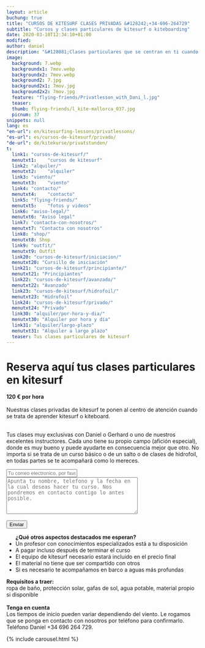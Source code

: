 ```yaml
---
layout: article
buchung: true
title: "CURSOS DE KITESURF CLASES PRIVADAS &#128242;+34-696-264729"
subtitle: "Cursos y clases particulares de kitesurf o kiteboarding"
date: 2020-03-10T12:34:10+01:00
modified: 
author: daniel
description: "&#128081;Clases particulares que se centran en ti cuando se trata de kitesurf. Para todos los que desean llegar a su destino más rápido"
image:
  background: 7.webp
  backgroundx1: 7mov.webp
  backgroundx2: 7mov.webp
  background2: 7.jpg
  background2x1: 7mov.jpg
  background2x2: 7mov.jpg
  feature: "flying-friends/Privatlesson_with_Dani_l.jpg"
  teaser:
  thumb: flying-friends/l_kite-mallorca_037.jpg
  picnum: 37
snippets: null
lang: es
"en-url": en/kitesurfing-lessons/privatlessons/
"es-url": es/cursos-de-kitesurf/privado/
"de-url": de/kitekurse/privatstunden/
t:
  link1: "cursos-de-kitesurf/"
  menutxt1:    "cursos de kitesurf"
  link2: "alquiler/"
  menutxt2:    "alquiler"
  link3: "viento/"
  menutxt3:    "viento"
  link4: "contacto/"
  menutxt4:    "contacto"
  link5: "flying-friends/"
  menutxt5:    "fotos y videos"
  link6: "aviso-legal/"
  menutxt6: "Aviso legal"
  link7: "contacta-con-nosotros/"
  menutxt7: "Contacta con nosotros"
  link8: "shop/"
  menutxt8: Shop
  link9: "outfit/"
  menutxt9: Outfit
  link20: "cursos-de-kitesurf/iniciacion/"
  menutxt20: "Cursillo de iniciación"
  link21: "cursos-de-kitesurf/principiante/"
  menutxt21: "Principiantes"
  link22: "cursos-de-kitesurf/avanzado/"
  menutxt22: "Avanzado"
  link23: "cursos-de-kitesurf/hidrofoil/"
  menutxt23: "Hidrofoil"
  link24: "cursos-de-kitesurf/privado/"
  menutxt24: "Privado"
  link30: "alquiler/por-hora-y-dia/"
  menutxt30: "Alquiler por hora y día"
  link31: "alquiler/largo-plazo"
  menutxt31: "Alquiler a largo plazo"
  teaser: Tus clases particulares de kitesurf
---
```


<div id="bookingKitContainer"></div>
<script src="https://eu5.bookingkit.de/bkscript.js.php?cw=a03e5048263685b2ea6fd19deb2b34a8&lang=es&e=dbe5c4bb2db90f93af73bc64db04e932"></script>
<noscript><h1>Reserva aquí tus clases particulares en kitesurf</h1>
 
<strong>120 € por hora </strong><br><br>
<span>Nuestras clases privadas de kitesurf te ponen al centro de atención cuando se trata de aprender kitesurf o kiteboard.<br><br>

Tus clases muy exclusivas con Daniel o Gerhard o uno de nuestros excelentes instructores. Cada uno tiene su propio campo (afición especial), donde es muy bueno y puede ayudarte en consecuencia mejor que otro. No importa si se trata de un curso básico o de un salto o de clases de hidrofoil, en todas partes se te acompañará como lo mereces.<br>
</span>
<div class="item">
<form method="POST" action="https://formspree.io/team@kite-mallorca.com">
  <input type="email" name="_replyto" placeholder="Tu correo electronico, por favor revisalo antes de enviar" required>
  <input type="hidden" name="_subject" value="Encuesta de reserva para clases particulares">
  <textarea name="body" cols="40" rows="6" placeholder="Apunta tu nombre, telefono y la fecha en la cual deseas hacer tu curso. Nos pondremos en contacto contigo lo antes posible."></textarea>
  <span></span><br><br>
  <input type="hidden" name="_next" value="{{ site.url }}/es/gracias">
  <input type="submit" value="Enviar">
</form>
<ul><strong>¿Qué otros aspectos destacados me esperan?</strong>
  <li>Un profesor con conocimientos especializados está a tu disposición</li>
  <li>A pagar incluso después de terminar el curso</li>
  <li>El equipo de kitesurf necesario estará incluido en el precio final</li>
  <li>El material no tiene que ser compartido con otros</li>
  <li>Si es necesario te acompañamos en barco a aguas más profundas</li>
</ul>
<span><strong>Requisitos a traer:</strong><br>
ropa de baño, protección solar, gafas de sol, agua potable, material propio si disponible</span><br><br>
<span><strong>Tenga en cuenta</strong><br>
Los tiempos de inicio pueden variar dependiendo del viento. Le rogamos que se ponga en contacto con nosotros por teléfono para confirmarlo. Teléfono Daniel +34 696 264 729.</span>
</div>

{% include carousel.html %}

</noscript>